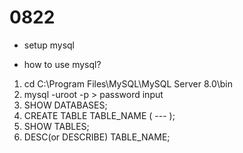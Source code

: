 # 0822
- setup mysql

- how to use mysql?  
1. cd C:\Program Files\MySQL\MySQL Server 8.0\bin  
2. mysql -uroot -p > password input  
3. SHOW DATABASES;  
4. CREATE TABLE TABLE_NAME ( --- );  
5. SHOW TABLES;  
6. DESC(or DESCRIBE) TABLE_NAME;  
